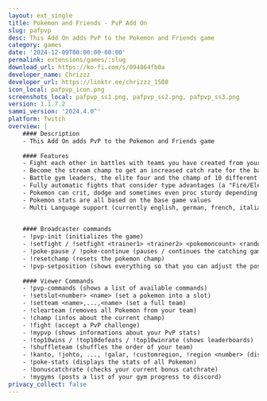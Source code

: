 ```yaml
---
layout: ext_single
title: Pokemon and Friends - PvP Add On
slug: pafpvp
desc: This Add On adds PvP to the Pokemon and Friends game
category: games
date: '2024-12-09T00:00:00-00:00'
permalink: extensions/games/:slug
download_url: https://ko-fi.com/s/094864fb0a
developer_name: Chrizzz
developer_url: https://linktr.ee/chrizzz_1508
icon_local: pafpvp_icon.png
screenshots_local: pafpvp_ss1.png, pafpvp_ss2.png, pafpvp_ss3.png
version: 1.1.7.2
sammi_version: '2024.4.0^'
platform: Twitch
overview: |
    #### Description
    - This Add On adds PvP to the Pokemon and Friends game
    
    #### Features
    - Fight each other in battles with teams you have created from your caught Pokemon or with randomly assigned Pokemon
    - Become the stream champ to get an increased catch rate for the base game until someone else defeats you
    - Battle gym leaders, the elite four and the champ of 10 different regions with over 100 different trainers
    - Fully automatic fights that consider type advantages (a "Fire/Electro" Pokemon will for example attack a water type Pokemon always with electro attacks)
    - Pokemon can crit, dodge and sometimes even proc sturdy depending on how often you pet them
    - Pokemon stats are all based on the base game values
    - Multi Language support (currently english, german, french, italian, spanish and portuguese) 

    
    #### Broadcaster commands
    - !pvp-init (initializes the game)
    - !setfight / !setfight <trainer1> <trainer2> <pokemoncount> <random?>
    - !poke-pause / !poke-continue (pauses / continues the catching game)
    - !resetchamp (resets the pokemon champ)
    - !pvp-setposition (shows everything so that you can adjust the positions)
    
    #### Viewer Commands
    - !pvp-commands (shows a list of available commands)
    - !setslot<number> <name> (set a pokemon into a slot)
    - !setteam <name>,...,<name> (set a full team)
    - !clearteam (removes all Pokemon from your team)
    - !champ (infos about the current champ)
    - !fight (accept a PvP challenge)
    - !mypvp (shows informations about your PvP stats)
    - !top10wins / !top10defeats / !top10winrate (shows leaderboards)
    - !shuffleteam (shuffles the order of your team)
    - !kanto, !johto, ..., !galar, !customregion, !region <number> (displays information about the current region)
    - !poke-stats (displays the stats of all Pokemon)
    - !bonuscatchrate (checks your current bonus catchrate)
    - !mygyms (posts a list of your gym progress to discord)
privacy_collect: false
---
```

